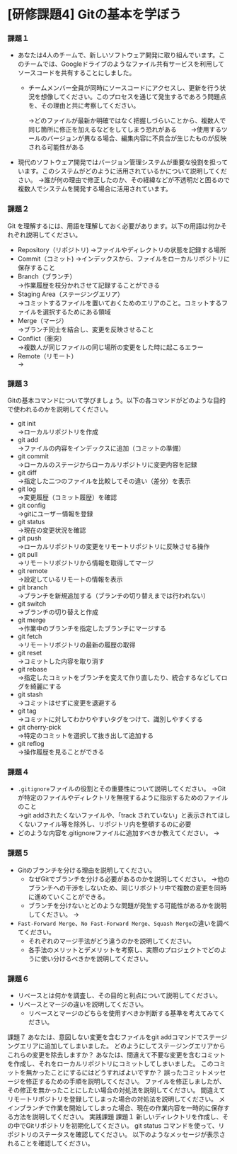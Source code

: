 # [研修課題4] Gitの基本を学ぼう

### 課題１

- あなたは4人のチームで、新しいソフトウェア開発に取り組んでいます。このチームでは、Googleドライブのようなファイル共有サービスを利用してソースコードを共有することにしました。
    - チームメンバー全員が同時にソースコードにアクセスし、更新を行う状況を想像してください。このプロセスを通じて発生するであろう問題点を、その理由と共に考察してください。
       
      →どのファイルが最新か明確ではなく把握しづらいことから、複数人で同じ箇所に修正を加えるなどをしてしまう恐れがある　　
      →使用するツールのバージョンが異なる場合、編集内容に不具合が生じたものが反映される可能性がある
      
- 現代のソフトウェア開発ではバージョン管理システムが重要な役割を担っています。このシステムがどのように活用されているかについて説明してください。
  →誰が何の理由で修正したのか、その経緯などが不透明だと困るので複数人でシステムを開発する場合に活用されています。

### 課題２

Git を理解するには、用語を理解しておく必要があります。以下の用語は何かそれぞれ説明してください。

- Repository（リポジトリ)
  →ファイルやディレクトリの状態を記録する場所
- Commit（コミット)
  →インデックスから、ファイルをローカルリポジトリに保存すること  
- Branch（ブランチ）  
  →作業履歴を枝分かれさせて記録することができる
- Staging Area（ステージングエリア）  
  →コミットするファイルを置いておくためのエリアのこと。コミットするファイルを選択するためにある領域
- Merge（マージ）  
  →ブランチ同士を結合し、変更を反映させること
- Conflict（衝突）  
  →複数人が同じファイルの同じ場所の変更をした時に起こるエラー
- Remote（リモート）  
  →

### 課題３

Gitの基本コマンドについて学びましょう。以下の各コマンドがどのような目的で使われるのかを説明してください。

- git init  
  →ローカルリポジトリを作成
- git add  
  →ファイルの内容をインデックスに追加（コミットの準備）
- git commit  
  →ローカルのステージからローカルリポジトリに変更内容を記録
- git diff  
  →指定した二つのファイルを比較してその違い（差分）を表示
- git log  
  →変更履歴（コミット履歴）を確認
- git config  
  →gitにユーザー情報を登録
- git status  
  →現在の変更状況を確認
- git push  
  →ローカルリポジトリの変更をリモートリポジトリに反映させる操作
- git pull  
  →リモートリポジトリから情報を取得してマージ
- git remote  
  →設定しているリモートの情報を表示
- git branch  
  →ブランチを新規追加する（ブランチの切り替えまでは行われない）
- git switch  
  →ブランチの切り替えと作成
- git merge  
  →作業中のブランチを指定したブランチにマージする
- git fetch  
  →リモートリポジトリの最新の履歴の取得
- git reset  
  →コミットした内容を取り消す
- git rebase  
  →指定したコミットをブランチを変えて作り直したり、統合するなどしてログを綺麗にする
- git stash  
  →コミットはせずに変更を退避する  
- git tag  
  →コミットに対してわかりやすいタグをつけて、識別しやすくする
- git cherry-pick  
  →特定のコミットを選択して抜き出して追加する
- git reflog  
  →操作履歴を見ることができる
### 課題４

- `.gitignore`ファイルの役割とその重要性について説明してください。
  →Gitが特定のファイルやディレクトリを無視するように指示するためのファイルのこと  
  →git addされたくないファイルや、「track されていない」と表示されてほしくないファイル等を除外し、リポジトリ内を整頓するのに必要
- どのような内容を.gitignoreファイルに追加すべきか教えてください。
  →

### 課題５

- Gitのブランチを分ける理由を説明してください。
    - なぜGitでブランチを分ける必要があるのかを説明してください。
      →他のブランチへの干渉をしないため、同じリポジトリ中で複数の変更を同時に進めていくことができる。
    - ブランチを分けないとどのような問題が発生する可能性があるかを説明してください。
      →
- `Fast-Forward Merge`、`No Fast-Forward Merge`、`Squash Merge`の違いを調べてください。
    - それぞれのマージ手法がどう違うのかを説明してください。
    - 各手法のメリットとデメリットを考察し、実際のプロジェクトでどのように使い分けるべきかを説明してください。

### 課題６

- リベースとは何かを調査し、その目的と利点について説明してください。
- リベースとマージの違いを説明してください。
    - リベースとマージのどちらを使用すべきか判断する基準を考えてみてください。

課題７
あなたは、意図しない変更を含むファイルをgit addコマンドでステージングエリアに追加してしまいました。
どのようにしてステージングエリアからこれらの変更を除去しますか？
あなたは、間違えて不要な変更を含むコミットを作成し、それをローカルリポジトリにコミットしてしまいました。
このコミットを無かったことにするにはどうすればよいですか？
誤ったコミットメッセージを修正するための手順を説明してください。
ファイルを修正しましたが、その修正を無かったことにしたい場合の対処法を説明してください。
間違えてリモートリポジトリを登録してしまった場合の対処法を説明してください。
メインブランチで作業を開始してしまった場合、現在の作業内容を一時的に保存する方法を説明してください。
実践課題
課題１
新しいディレクトリを作成し、その中でGitリポジトリを初期化してください。
git status コマンドを使って、リポジトリのステータスを確認してください。
以下のようなメッセージが表示されることを確認してください。

